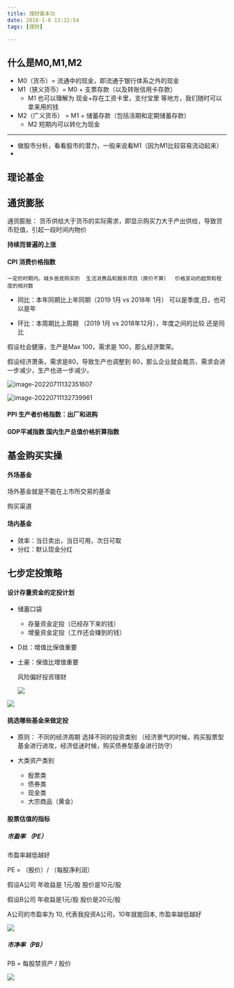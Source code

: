 ```yaml
---
title: 理财基本功
date: 2018-1-8 13:22:54
tags: [理财]

---
```


## 什么是M0,M1,M2

- M0（货币）= 流通中的现金，即流通于银行体系之外的现金
- M1（狭义货币）= M0 + 支票存款（以及转账信用卡存款）
  - M1 也可以理解为  现金+存在工资卡里，支付宝里 等地方，我们随时可以拿来用的钱
- M2（广义货币） = M1 + 储蓄存款（包括活期和定期储蓄存款）
  - M2 短期内可以转化为现金





-------

- 做股市分析，看看股市的潜力，一般来说看M1（因为M1比较容易流动起来）
- 

## 理论基金





## 通货膨胀

通货膨胀： 货币供给大于货币的实际需求，即显示购买力大于产出供给，导致货币贬值，引起一段时间内物价

**持续而普遍的上涨** 



#### CPI 消费价格指数

 	一定的时期内，城乡居民购买的  生活消费品和服务项目（房价不算）  价格变动的趋势和程度的相对数

- 同比：本年同期比上年同期（2019 1月 vs  2018年 1月）  可以是季度,日，也可以是年

- 环比：本周期比上周期 （2019 1月 vs 2018年12月），年度之间的比较 还是同比


假设社会健康，生产是Max 100，需求是 100，那么经济繁荣。

假设经济萧条，需求是80，导致生产也调整到 80，那么企业就会裁员，需求会进一步减少，生产也进一步减少。

![image-20220711132351607](http://guxiangflyimagebucket.oss-cn-beijing.aliyuncs.com/img/image-20220711132351607.png)



![image-20220711132739961](http://guxiangflyimagebucket.oss-cn-beijing.aliyuncs.com/img/image-20220711132739961.png)



#### PPI 生产者价格指数：出厂和进购

#### GDP平减指数  国内生产总值价格折算指数



## 基金购买实操

#### 外场基金

场外基金就是不能在上市所交易的基金

购买渠道





#### 场内基金

- 效率：当日卖出，当日可用，次日可取
- 分红：默认现金分红



## 七步定投策略

#### 设计存量资金的定投计划

- 储蓄口袋

  - 存量资金定投（已经存下来的钱）
  - 增量资金定投（工作还会赚到的钱）

- D丝：增值比保值重要

- 土豪：保值比增值重要

   风险偏好投资理财
  
  ![](https://i.loli.net/2020/01/22/LTEONW4A1YIqzdF.png)
  
  
  
  

![](https://i.loli.net/2020/01/22/dfqNJ3urF12Kimc.png)





#### 挑选哪些基金来做定投

- 原则： 不同的经济周期 选择不同的投资类别 （经济景气的时候，购买股票型基金进行进攻，经济低迷时候，购买债券型基金进行防守）

- 大类资产类别
  - 股票类
  - 债券类
  - 现金类
  - 大宗商品（黄金）





#### 股票估值的指标

##### **市盈率 （PE）**     

市盈率越低越好

PE = （股价）/ （每股净利润）



假设A公司  年收益是 1元/股     股价是10元/股

假设B公司  年收益是1元/股      股价是20元/股



A公司的市盈率为 10, 代表我投资A公司，10年就能回本,   市盈率越低越好

![](https://i.loli.net/2020/01/23/YVWpAiJc5IxnULl.png)



##### 市净率（PB）

PB = 每股禁资产 / 股价 



![](https://i.loli.net/2020/01/23/qjCdoSV7D3OUB4p.png)